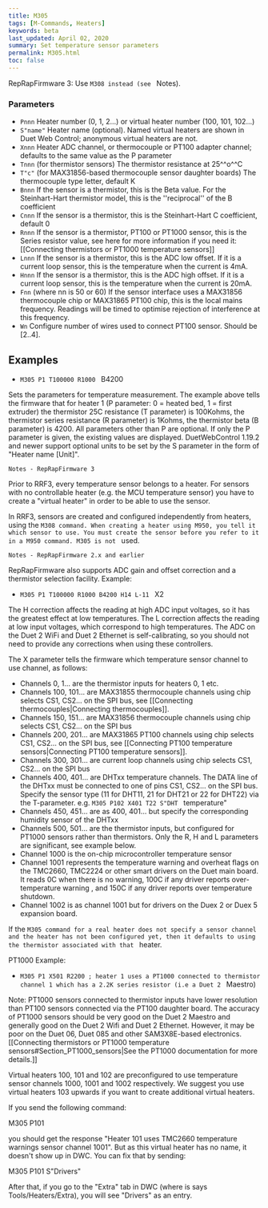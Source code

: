 ```yaml
---
title: M305
tags: [M-Commands, Heaters] 
keywords: beta 
last_updated: April 02, 2020 
summary: Set temperature sensor parameters 
permalink: M305.html
toc: false 
---
```



RepRapFirmware 3: Use ` M308 instead (see  ` Notes).

### Parameters

* `Pnnn` Heater number (0, 1, 2...) or virtual heater number (100, 101, 102...)
* `S"name"` Heater name (optional). Named virtual heaters are shown in Duet Web Control; anonymous virtual heaters are not.
* `Xnnn` Heater ADC channel, or thermocouple or PT100 adapter channel; defaults to the same value as the P parameter
* `Tnnn` (for thermistor sensors) The thermistor resistance at 25^^o^^C
* `T"c"` (for MAX31856-based thermocouple sensor daughter boards) The thermocouple type letter, default K
* `Bnnn` If the sensor is a thermistor, this is the Beta value.  For the Steinhart-Hart thermistor model, this is the ''reciprocal'' of the  B coefficient
* `Cnnn` If the sensor is a thermistor, this is the Steinhart-Hart C coefficient, default 0
* `Rnnn` If the sensor is a thermistor, PT100 or PT1000 sensor, this is the Series resistor value, see here for more information if you need it: [[Connecting thermistors or PT1000 temperature sensors]]
* `Lnnn` If the sensor is a thermistor, this is the ADC low offset. If it is a current loop sensor, this is the temperature when the current is 4mA.
* `Hnnn` If the sensor is a thermistor, this is the ADC high offset. If it is a current loop sensor, this is the temperature when the current is 20mA.
* `Fnn` (where nn is 50 or 60) If the sensor interface uses a MAX31856 thermocouple chip or MAX31865 PT100 chip, this is the local mains frequency. Readings will be timed to optimise rejection of interference at this frequency.
* `Wn` Configure number of wires used to connect PT100 sensor. Should be [2..4].

## Examples

* ` M305 P1 T100000 R1000  ` B4200

Sets the parameters for temperature measurement. The example above tells the firmware that for heater 1 (P parameter: 0 = heated bed, 1 = first extruder) the thermistor 25C resistance (T parameter) is 100Kohms, the thermistor series resistance (R parameter) is 1Kohms, the thermistor beta (B parameter) is 4200. All parameters other than P are optional. If only the P parameter is given, the existing values are displayed. DuetWebControl 1.19.2 and newer support optional units to be set by the S parameter in the form of "Heater name [Unit]".

`Notes - RepRapFirmware 3`

Prior to RRF3, every temperature sensor belongs to a heater. For sensors with no controllable heater (e.g. the MCU temperature sensor) you have to create a "virtual heater" in order to be able to use the sensor.

In RRF3, sensors are created and configured independently from heaters, using the ` M308 command. When creating a heater using M950, you tell it which sensor to use. You must create the sensor before you refer to it in a M950 command. M305 is not  ` used.

`Notes - RepRapFirmware 2.x and earlier`

RepRapFirmware also supports ADC gain and offset correction and a thermistor selection facility. Example:

* ` M305 P1 T100000 R1000 B4200 H14 L-11  ` X2

The H correction affects the reading at high ADC input voltages, so it has the greatest effect at low temperatures. The L correction affects the reading at low input voltages, which correspond to high temperatures. The ADC on the Duet 2 WiFi and Duet 2 Ethernet is self-calibrating, so you should not need to provide any corrections when using these controllers.

The X parameter tells the firmware which temperature sensor channel to use channel, as follows:

* Channels 0, 1... are the thermistor inputs for heaters 0, 1 etc.
* Channels 100, 101... are MAX31855 thermocouple channels using chip selects CS1, CS2... on the SPI bus, see [[Connecting thermocouples|Connecting thermocouples]].
* Channels 150, 151... are MAX31856 thermocouple channels using chip selects CS1, CS2... on the SPI bus
* Channels 200, 201... are MAX31865 PT100 channels using chip selects CS1, CS2... on the SPI bus, see [[Connecting PT100 temperature sensors|Connecting PT100 temperature sensors]].
* Channels 300, 301... are current loop channels using chip selects CS1, CS2... on the SPI bus
* Channels 400, 401... are DHTxx temperature channels. The DATA line of the DHTxx must be connected to one of pins CS1, CS2... on the SPI bus. Specify the sensor type (11 for DHT11, 21 for DHT21 or 22 for DHT22) via the T-parameter. e.g. ` M305 P102 X401 T22 S"DHT  ` temperature"
* Channels 450, 451... are as 400, 401... but specify the corresponding humidity sensor of the DHTxx
* Channels 500, 501... are the thermistor inputs, but configured for PT1000 sensors rather than thermistors.  Only the R, H and L parameters are significant, see example below.
* Channel 1000 is the on-chip microcontroller temperature sensor
* Channel 1001 represents the temperature warning and overheat flags on the TMC2660, TMC2224 or other smart drivers on the Duet main board. It reads 0C when there is no warning, 100C if any driver reports over-temperature warning , and 150C if any driver reports over temperature shutdown.
* Channel 1002 is as channel 1001 but for drivers on the Duex 2 or Duex 5 expansion board.

If the ` M305 command for a real heater does not specify a sensor channel and the heater has not been configured yet, then it defaults to using the thermistor associated with that  ` heater.

PT1000 Example:

* ` M305 P1 X501 R2200 ; heater 1 uses a PT1000 connected to thermistor channel 1 which has a 2.2K series resistor (i.e a Duet 2  ` Maestro)

Note: PT1000 sensors connected to thermistor inputs have lower resolution than PT100 sensors connected via the PT100 daughter board. The accuracy of PT1000 sensors should be very good on the Duet 2 Maestro and generally good on the Duet 2 Wifi and Duet 2 Ethernet. However, it may be poor on the Duet 06, Duet 085 and other SAM3X8E-based electronics. [[Connecting thermistors or PT1000 temperature sensors#Section_PT1000_sensors|See the PT1000 documentation for more details.]]

Virtual heaters 100, 101 and 102 are preconfigured to use temperature sensor channels 1000, 1001 and 1002 respectively. We suggest you use virtual heaters 103 upwards if you want to create additional virtual heaters.

If you send the following command:

M305 P101

you should get the response "Heater 101 uses TMC2660 temperature warnings sensor channel 1001". But as this virtual heater has no name, it doesn't show up in DWC. You can fix that by sending:

M305 P101 S"Drivers"

After that, if you go to the "Extra" tab in DWC (where is says Tools/Heaters/Extra), you will see "Drivers" as an entry.

